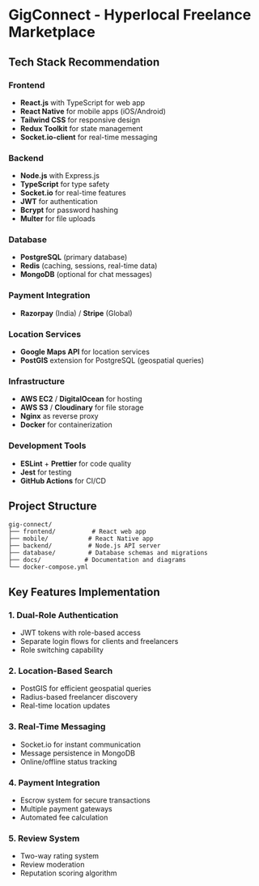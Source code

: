 # GigConnect - Hyperlocal Freelance Marketplace

## Tech Stack Recommendation

### Frontend
- **React.js** with TypeScript for web app
- **React Native** for mobile apps (iOS/Android)
- **Tailwind CSS** for responsive design
- **Redux Toolkit** for state management
- **Socket.io-client** for real-time messaging

### Backend
- **Node.js** with Express.js
- **TypeScript** for type safety
- **Socket.io** for real-time features
- **JWT** for authentication
- **Bcrypt** for password hashing
- **Multer** for file uploads

### Database
- **PostgreSQL** (primary database)
- **Redis** (caching, sessions, real-time data)
- **MongoDB** (optional for chat messages)

### Payment Integration
- **Razorpay** (India) / **Stripe** (Global)

### Location Services
- **Google Maps API** for location services
- **PostGIS** extension for PostgreSQL (geospatial queries)

### Infrastructure
- **AWS EC2** / **DigitalOcean** for hosting
- **AWS S3** / **Cloudinary** for file storage
- **Nginx** as reverse proxy
- **Docker** for containerization

### Development Tools
- **ESLint** + **Prettier** for code quality
- **Jest** for testing
- **GitHub Actions** for CI/CD

## Project Structure
```
gig-connect/
├── frontend/          # React web app
├── mobile/           # React Native app
├── backend/          # Node.js API server
├── database/         # Database schemas and migrations
├── docs/            # Documentation and diagrams
└── docker-compose.yml
```

## Key Features Implementation

### 1. Dual-Role Authentication
- JWT tokens with role-based access
- Separate login flows for clients and freelancers
- Role switching capability

### 2. Location-Based Search
- PostGIS for efficient geospatial queries
- Radius-based freelancer discovery
- Real-time location updates

### 3. Real-Time Messaging
- Socket.io for instant communication
- Message persistence in MongoDB
- Online/offline status tracking

### 4. Payment Integration
- Escrow system for secure transactions
- Multiple payment gateways
- Automated fee calculation

### 5. Review System
- Two-way rating system
- Review moderation
- Reputation scoring algorithm
